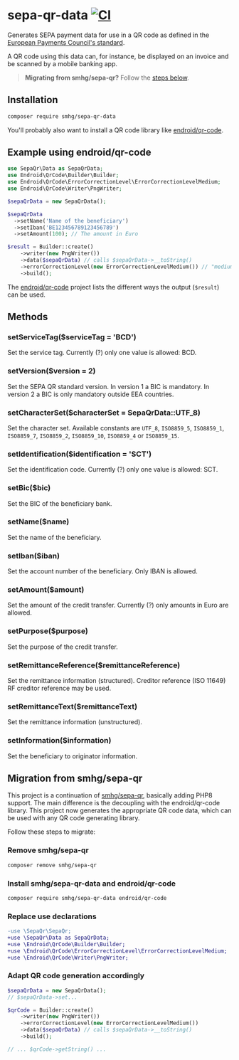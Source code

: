 # sepa-qr-data [![CI](https://github.com/smhg/sepa-qr-data-php/workflows/CI/badge.svg)](https://github.com/smhg/sepa-qr-data-php/actions)
Generates SEPA payment data for use in a QR code as defined in the [European Payments Council's standard](http://www.europeanpaymentscouncil.eu/index.cfm/knowledge-bank/epc-documents/quick-response-code-guidelines-to-enable-data-capture-for-the-initiation-of-a-sepa-credit-transfer/epc069-12-quick-response-code-guidelines-to-enable-data-capture-for-the-initiation-of-a-sepa-credit-transfer1/).

A QR code using this data can, for instance, be displayed on an invoice and be scanned by a mobile banking app.

> **Migrating from smhg/sepa-qr?** Follow the [steps below](https://github.com/smhg/sepa-qr-data-php#migration-from-smhgsepa-qr).

## Installation
```bash
composer require smhg/sepa-qr-data
```
You'll probably also want to install a QR code library like [endroid/qr-code](https://github.com/endroid/qr-code).

## Example using endroid/qr-code
```php
use SepaQr\Data as SepaQrData;
use Endroid\QrCode\Builder\Builder;
use Endroid\QrCode\ErrorCorrectionLevel\ErrorCorrectionLevelMedium;
use Endroid\QrCode\Writer\PngWriter;

$sepaQrData = new SepaQrData();

$sepaQrData
  ->setName('Name of the beneficiary')
  ->setIban('BE123456789123456789')
  ->setAmount(100); // The amount in Euro

$result = Builder::create()
    ->writer(new PngWriter())
    ->data($sepaQrData) // calls $sepaQrData->__toString()
    ->errorCorrectionLevel(new ErrorCorrectionLevelMedium()) // "medium" is the standard for EPC QR codes, but endroid/qr-code's default is "low"
    ->build();
```
The [endroid/qr-code](https://github.com/endroid/qr-code) project lists the different ways the output (`$result`) can be used.

## Methods

### setServiceTag($serviceTag = 'BCD')
Set the service tag. Currently (?) only one value is allowed: BCD.

### setVersion($version = 2)
Set the SEPA QR standard version. In version 1 a BIC is mandatory. In version 2 a BIC is only mandatory outside EEA countries.

### setCharacterSet($characterSet = SepaQrData::UTF_8)
Set the character set. Available constants are `UTF_8`, `ISO8859_5`, `ISO8859_1`, `ISO8859_7`, `ISO8859_2`, `ISO8859_10`, `ISO8859_4` or `ISO8859_15`.

### setIdentification($identification = 'SCT')
Set the identification code. Currently (?) only one value is allowed: SCT.

### setBic($bic)
Set the BIC of the beneficiary bank.

### setName($name)
Set the name of the beneficiary.

### setIban($iban)
Set the account number of the beneficiary. Only IBAN is allowed.

### setAmount($amount)
Set the amount of the credit transfer. Currently (?) only amounts in Euro are allowed.

### setPurpose($purpose)
Set the purpose of the credit transfer.

### setRemittanceReference($remittanceReference)
Set the remittance information (structured). Creditor reference (ISO 11649) RF creditor reference may be used.

### setRemittanceText($remittanceText)
Set the remittance information (unstructured).

### setInformation($information)
Set the beneficiary to originator information.

## Migration from smhg/sepa-qr
This project is a continuation of [smhg/sepa-qr](https://github.com/smhg/sepa-qr-php), basically adding PHP8 support. The main difference is the decoupling with the endroid/qr-code library. This project now generates the appropriate QR code data, which can be used with any QR code generating library.

Follow these steps to migrate:

### Remove smhg/sepa-qr
```bash
composer remove smhg/sepa-qr
```

### Install smhg/sepa-qr-data and endroid/qr-code

```bash
composer require smhg/sepa-qr-data endroid/qr-code
```

### Replace use declarations
```diff
-use \SepaQr\SepaQr;
+use \SepaQr\Data as SepaQrData;
+use \Endroid\QrCode\Builder\Builder;
+use \Endroid\QrCode\ErrorCorrectionLevel\ErrorCorrectionLevelMedium;
+use \Endroid\QrCode\Writer\PngWriter;
```

### Adapt QR code generation accordingly
```php
$sepaQrData = new SepaQrData();
// $sepaQrData->set...

$qrCode = Builder::create()
    ->writer(new PngWriter())
    ->errorCorrectionLevel(new ErrorCorrectionLevelMedium())
    ->data($sepaQrData) // calls $sepaQrData->__toString()
    ->build();

// ... $qrCode->getString() ...
```
